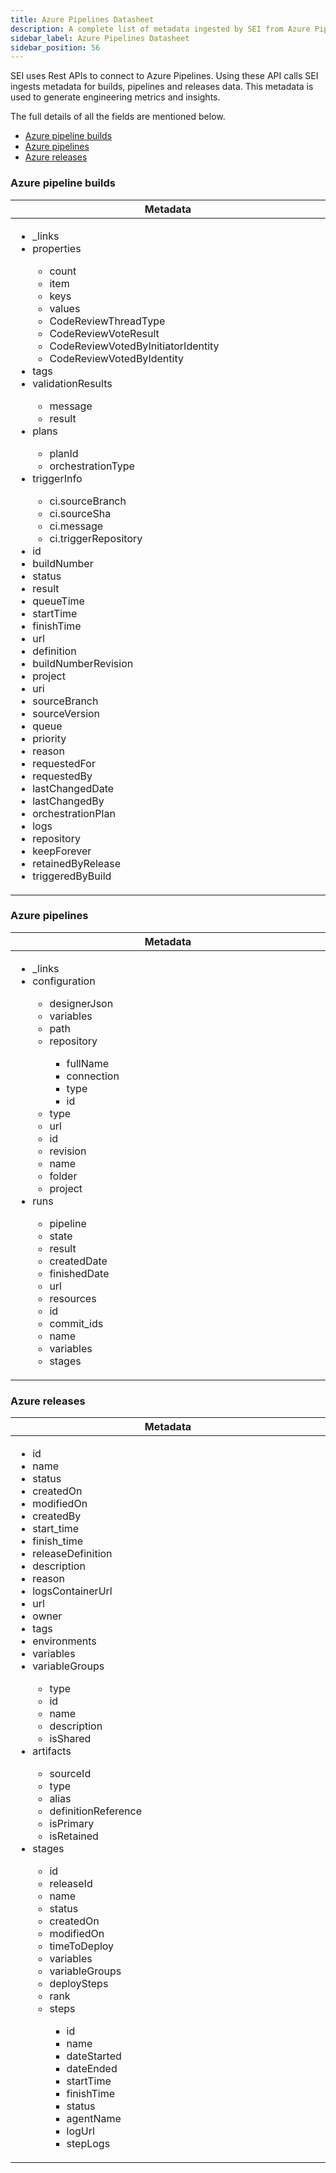 ```yaml
---
title: Azure Pipelines Datasheet
description: A complete list of metadata ingested by SEI from Azure Pipelines
sidebar_label: Azure Pipelines Datasheet
sidebar_position: 56
---
```


SEI uses Rest APIs to connect to Azure Pipelines. Using these API calls SEI ingests metadata for builds, pipelines and releases data. This metadata is used to generate engineering metrics and insights.

The full details of all the fields are mentioned below.

- [Azure pipeline builds](#azure-pipeline-builds)
- [Azure pipelines](#azure-pipelines)
- [Azure releases](#azure-releases)

### Azure pipeline builds

<table>
  <thead>
    <tr>
      <th width="1000px">Metadata</th>
    </tr>
  </thead>
  <tbody>
    <tr>
      <td width="1000px">
        <ul>
          <li>_links</li>
          <li>properties</li>
            <ul>
                <li>count</li>
                <li>item</li>
                <li>keys</li>
                <li>values</li>
                <li>CodeReviewThreadType</li>
                <li>CodeReviewVoteResult</li>
                <li>CodeReviewVotedByInitiatorIdentity</li>
                <li>CodeReviewVotedByIdentity</li>
            </ul>
          <li>tags</li>
          <li>validationResults</li>
            <ul>
                <li>message</li>
                <li>result</li>
            </ul>
          <li>plans</li>
            <ul>
                <li>planId</li>
                <li>orchestrationType</li>
            </ul>
          <li>triggerInfo</li>
            <ul>
                <li>ci.sourceBranch</li>
                <li>ci.sourceSha</li>
                <li>ci.message</li>
                <li>ci.triggerRepository</li>
            </ul>
          <li>id</li>
          <li>buildNumber</li>
          <li>status</li>
          <li>result</li>
          <li>queueTime</li>
          <li>startTime</li>
          <li>finishTime</li>
          <li>url</li>
          <li>definition</li>
          <li>buildNumberRevision</li>
          <li>project</li>
          <li>uri</li>
          <li>sourceBranch</li>
          <li>sourceVersion</li>
          <li>queue</li>
          <li>priority</li>
          <li>reason</li>
          <li>requestedFor</li>
          <li>requestedBy</li>
          <li>lastChangedDate</li>
          <li>lastChangedBy</li>
          <li>orchestrationPlan</li>
          <li>logs</li>
          <li>repository</li>
          <li>keepForever</li>
          <li>retainedByRelease</li>
          <li>triggeredByBuild</li>
        </ul>
      </td>
    </tr>
  </tbody>
</table>

### Azure pipelines

<table>
  <thead>
    <tr>
      <th width="1000px">Metadata</th>
    </tr>
  </thead>
  <tbody>
    <tr>
      <td width="1000px">
        <ul>
          <li>_links</li>
          <li>configuration</li>
            <ul>
                <li>designerJson</li>
                <li>variables</li>
                <li>path</li>
                <li>repository</li>
                    <ul>
                        <li>fullName</li>
                        <li>connection</li>
                        <li>type</li>
                        <li>id</li>
                    </ul>
                <li>type</li>
                <li>url</li>
                <li>id</li>
                <li>revision</li>
                <li>name</li>
                <li>folder</li>
                <li>project</li>
            </ul>
          <li>runs</li>
            <ul>
                <li>pipeline</li>
                <li>state</li>
                <li>result</li>
                <li>createdDate</li>
                <li>finishedDate</li>
                <li>url</li>
                <li>resources</li>
                <li>id</li>
                <li>commit_ids</li>
                <li>name</li>
                <li>variables</li>
                <li>stages</li>
            </ul>
        </ul>
      </td>
    </tr>
  </tbody>
</table>

### Azure releases

<table>
  <thead>
    <tr>
      <th width="1000px">Metadata</th>
    </tr>
  </thead>
  <tbody>
    <tr>
      <td width="1000px">
        <ul>
          <li>id</li>
          <li>name</li>
          <li>status</li>
          <li>createdOn</li>
          <li>modifiedOn</li>
          <li>createdBy</li>
          <li>start_time</li>
          <li>finish_time</li>
          <li>releaseDefinition</li>
          <li>description</li>
          <li>reason</li>
          <li>logsContainerUrl</li>
          <li>url</li>
          <li>owner</li>
          <li>tags</li>
          <li>environments</li>
          <li>variables</li>
          <li>variableGroups</li>
            <ul>
                <li>type</li>
                <li>id</li>
                <li>name</li>
                <li>description</li>
                <li>isShared</li>
            </ul>
          <li>artifacts</li>
            <ul>
                <li>sourceId</li>
                <li>type</li>
                <li>alias</li>
                <li>definitionReference</li>
                <li>isPrimary</li>
                <li>isRetained</li>
            </ul>
          <li>stages</li>
            <ul>
                <li>id</li>
                <li>releaseId</li>
                <li>name</li>
                <li>status</li>
                <li>createdOn</li>
                <li>modifiedOn</li>
                <li>timeToDeploy</li>
                <li>variables</li>
                <li>variableGroups</li>
                <li>deploySteps</li>
                <li>rank</li>
                <li>steps</li>
                    <ul>
                        <li>id</li>
                        <li>name</li>
                        <li>dateStarted</li>
                        <li>dateEnded</li>
                        <li>startTime</li>
                        <li>finishTime</li>
                        <li>status</li>
                        <li>agentName</li>
                        <li>logUrl</li>
                        <li>stepLogs</li>
                    </ul>
            </ul>
        </ul>
      </td>
    </tr>
  </tbody>
</table>